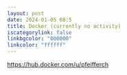 ```yaml
---
layout: post
date: 2024-01-05 08:5
title: Docker (currently no activity)
iscategorylink: false
linkbgcolor: "000000"
linkcolor: "ffffff"
---
```

https://hub.docker.com/u/pfeifferch
